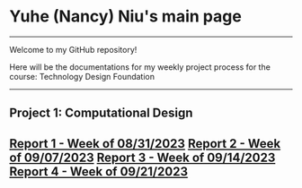 # Yuhe (Nancy) Niu's main page
---

Welcome to my GitHub repository! 

Here will be the documentations for my weekly project process for the course: Technology Design Foundation 

---
## Project 1: Computational Design ##

[Report 1 - Week of 08/31/2023](weekly-reports/2023_08_31report.md)
[Report 2 - Week of 09/07/2023](weekly-reports/2023_09_07report.md)
[Report 3 - Week of 09/14/2023](weekly-reports/2023_09_14report.md)
[Report 4 - Week of 09/21/2023](weekly-reports/2023_09_21report.md)
---
